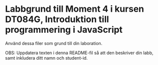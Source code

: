 # Labbgrund till Moment 4 i kursen DT084G, Introduktion till programmering i JavaScript
Använd dessa filer som grund till din laboration.

OBS: Uppdatera texten i denna README-fil så att den beskriver din labb, samt inkludera ditt namn och student-id.

